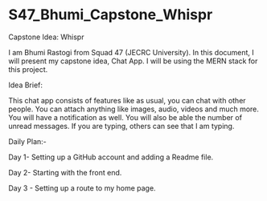 # S47_Bhumi_Capstone_Whispr
Capstone Idea:  Whispr

I am Bhumi Rastogi from Squad 47 (JECRC University). In this document, I will present my capstone idea, Chat App. I will be using the MERN stack for this project.


Idea Brief:

This chat app consists of features like as usual, you can chat with other people. You can attach anything like images, audio, videos and much more. You will have a notification as well. You will also be able the number of unread messages.
If you are typing, others can see that I am typing.

Daily Plan:-

Day 1- Setting up a GitHub account and adding a Readme file.

Day 2- Starting with the front end.

Day 3 - Setting up a route to my home page.
